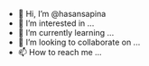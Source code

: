- 👋 Hi, I’m @hasansapina
- 👀 I’m interested in ...
- 🌱 I’m currently learning ...
- 💞️ I’m looking to collaborate on ...
- 📫 How to reach me ...

<!---
hasansapina/hasansapina is a ✨ special ✨ repository because its `README.md` (this file) appears on your GitHub profile.
You can click the Preview link to take a look at your changes.
--->

